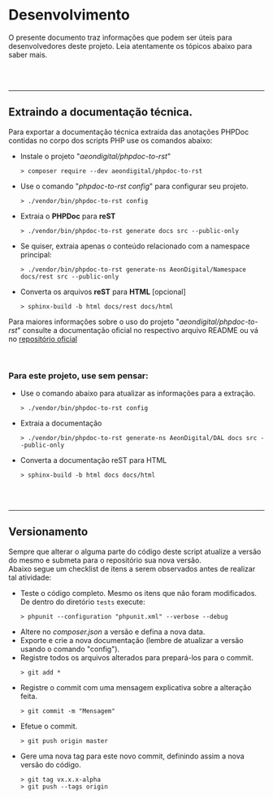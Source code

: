  Desenvolvimento
=================

O presente documento traz informações que podem ser úteis para desenvolvedores 
deste projeto. Leia atentamente os tópicos abaixo para saber mais.


&nbsp;  
&nbsp;  


_______________________________________________________________________________

## Extraindo a documentação técnica.

Para exportar a documentação técnica extraida das anotações PHPDoc contidas no 
corpo dos scripts PHP use os comandos abaixo:

- Instale o projeto "*aeondigital/phpdoc-to-rst*"
  ```shell
  > composer require --dev aeondigital/phpdoc-to-rst
  ```

- Use o comando "*phpdoc-to-rst config*" para configurar seu projeto.
  ```shell
  > ./vendor/bin/phpdoc-to-rst config
  ```

- Extraia o **PHPDoc** para **reST**
  ```shell
  > ./vendor/bin/phpdoc-to-rst generate docs src --public-only
  ```

- Se quiser, extraia apenas o conteúdo relacionado com a namespace 
  principal:
  ```shell
  > ./vendor/bin/phpdoc-to-rst generate-ns AeonDigital/Namespace docs/rest src --public-only
  ```

- Converta os arquivos **reST** para **HTML** [opcional]
  ```shell
  > sphinx-build -b html docs/rest docs/html  
  ```


Para maiores informações sobre o uso do projeto "*aeondigital/phpdoc-to-rst*" 
consulte a documentação oficial no respectivo arquivo README ou vá no 
[repositório oficial](https://github.com/AeonDigital/phpdoc-to-rst)

&nbsp;  

### Para este projeto, use sem pensar: 
- Use o comando abaixo para atualizar as informações para a extração.
  ```shell
  > ./vendor/bin/phpdoc-to-rst config
  ```
- Extraia a documentação
  ```shell
  > ./vendor/bin/phpdoc-to-rst generate-ns AeonDigital/DAL docs src --public-only
  ```
- Converta a documentação reST para HTML
  ```shell
  > sphinx-build -b html docs docs/html
  ```


&nbsp;  
&nbsp;  


_______________________________________________________________________________

## Versionamento

Sempre que alterar o alguma parte do código deste script atualize a versão do 
mesmo e submeta para o repositório sua nova versão.  
Abaixo segue um checklist de itens a serem observados antes de realizar tal 
atividade:  

- Teste o código completo. Mesmo os itens que não foram modificados.  
  De dentro do diretório `tests` execute:
  ```shell
  > phpunit --configuration "phpunit.xml" --verbose --debug
  ```
- Altere no *composer.json* a versão e defina a nova data.
- Exporte e crie a nova documentação (lembre de atualizar a versão usando o 
  comando "config").
- Registre todos os arquivos alterados para prepará-los para o commit.
  ```shell
  > git add *
  ```
- Registre o commit com uma mensagem explicativa sobre a alteração feita.
  ```shell
  > git commit -m "Mensagem"
  ```
- Efetue o commit.
  ```shell
  > git push origin master
  ```
- Gere uma nova tag para este novo commit, definindo assim a nova versão do 
  código.
  ```shell
  > git tag vx.x.x-alpha  
  > git push --tags origin
  ```
